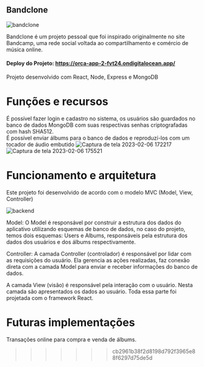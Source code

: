 
## Bandclone


![bandclone](https://user-images.githubusercontent.com/108621943/217296007-949a9fda-be63-41a9-b78c-73f44b8bbf34.png)

Bandclone é um projeto pessoal que foi inspirado originalmente no site Bandcamp, uma rede social voltada ao compartilhamento e comércio de música online.

#### Deploy do Projeto: https://orca-app-2-fvt24.ondigitalocean.app/

Projeto desenvolvido com React, Node, Express e MongoDB   
# Funções e recursos
É possível fazer login e cadastro no sistema, os usuários são guardados no banco de dados MongoDB com suas respectivas senhas criptografadas com hash SHA512.  
É possível enviar álbums para o banco de dados e reproduzí-los com um tocador de áudio embutido
![Captura de tela 2023-02-06 172217](https://user-images.githubusercontent.com/108621943/217295842-b2b270c5-95a3-4807-a089-5ab5c466c238.png)
![Captura de tela 2023-02-06 175521](https://user-images.githubusercontent.com/108621943/217295863-4ff628ff-f23e-41e6-8a09-1faa9969b712.png)


# Funcionamento e arquitetura
Este projeto foi desenvolvido de acordo com o modelo MVC (Model, View, Controller)


![backend](https://user-images.githubusercontent.com/108621943/217294719-0ca53f21-12a8-415f-bb67-41df45321cf1.png)

Model: O Model é responsável por construir a estrutura dos dados do aplicativo utilizando esquemas de banco de dados, no caso do projeto, temos dois esquemas: Users e Albums, responsáveis pela estrutura dos dados dos usuários e dos álbums respectivamente.


Controller: A camada Controller (controlador) é responsável por lidar com as requisições do usuário. Ela gerencia as ações realizadas, faz conexão direta com a camada Model para enviar e receber informações do banco de dados.

A camada View (visão) é responsável pela interação com o usuário. Nesta camada são apresentados os dados ao usuário. Toda essa parte foi projetada com o framework React.


# Futuras implementações

Transações online para compra e venda de álbums.

>>>>>>> cb2961b38f2d8198d792f3965e88f6297d75de5d

